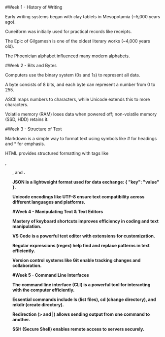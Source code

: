 #Week 1 - History of Writing

Early writing systems began with clay tablets in Mesopotamia (~5,000 years ago).

Cuneiform was initially used for practical records like receipts.

The Epic of Gilgamesh is one of the oldest literary works (~4,000 years old).

The Phoenician alphabet influenced many modern alphabets.

#Week 2 - Bits and Bytes

Computers use the binary system (0s and 1s) to represent all data.

A byte consists of 8 bits, and each byte can represent a number from 0 to 255.

ASCII maps numbers to characters, while Unicode extends this to more characters.

Volatile memory (RAM) loses data when powered off; non-volatile memory (SSD, HDD) retains it.

#Week 3 - Structure of Text

Markdown is a simple way to format text using symbols like # for headings and * for emphasis.

HTML provides structured formatting with tags like <p>, <ul>, and <strong>.

JSON is a lightweight format used for data exchange: { "key": "value" }.

Unicode encodings like UTF-8 ensure text compatibility across different languages and platforms.

#Week 4 - Manipulating Text & Text Editors

Mastery of keyboard shortcuts improves efficiency in coding and text manipulation.

VS Code is a powerful text editor with extensions for customization.

Regular expressions (regex) help find and replace patterns in text efficiently.

Version control systems like Git enable tracking changes and collaboration.

#Week 5 - Command Line Interfaces

The command line interface (CLI) is a powerful tool for interacting with the computer efficiently.

Essential commands include ls (list files), cd (change directory), and mkdir (create directory).

Redirection (> and |) allows sending output from one command to another.

SSH (Secure Shell) enables remote access to servers securely.
